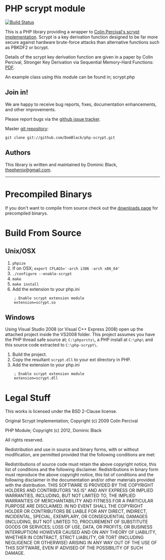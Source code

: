 PHP scrypt module
=================

[![Build Status](https://www.travis-ci.org/DomBlack/php-scrypt.png?branch=master)](https://www.travis-ci.org/DomBlack/php-scrypt)

This is a PHP library providing a wrapper to [Colin Percival's scrypt implementation](http://www.tarsnap.com/scrypt.html). Scrypt is a key derivation function designed to be far more secure against hardware brute-force attacks than alternative functions such as PBKDF2 or bcrypt.

Details of the scrypt key derivation function are given in a paper by Colin Percival, Stronger Key Derivation via Sequential Memory-Hard Functions: [PDF](http://www.tarsnap.com/scrypt/scrypt-slides.pdf).

An example class using this module can be found in; scrypt.php

Join in!
--------

We are happy to receive bug reports, fixes, documentation enhancements, and other improvements.

Please report bugs via the [github issue tracker](http://github.com/DomBlack/php-scrypt/issues).

Master [git repository](https://github.com/DomBlack/php-scrypt):

    git clone git://github.com/DomBlack/php-scrypt.git

Authors
-------

This library is written and maintained by Dominic Black, <thephenix@gmail.com>.

----

Precompiled Binarys
===================

If you don't want to compile from source check out the [downloads page](https://github.com/DomBlack/php-scrypt/downloads) for precompiled binarys.

Build From Source
=================

Unix/OSX
--------

1. `phpize`
2. If on OSX; `export CFLAGS='-arch i386 -arch x86_64'`
3. `./configure --enable-scrypt`
4. `make`
5. `make install`
6. Add the extension to your php.ini

````
    ; Enable scrypt extension module
    extension=scrypt.so
````

Windows
-------

Using Visual Studio 2008 (or Visual C++ Express 2008) open up the attached project
inside the VS2008 folder. This project assumes you have the PHP thread safe source at;
`C:\phpsrcts\`, a PHP install at `C:\php\` and this source code extracted to
`C:\php-scrypt\`.

1. Build the project.
2. Copy the resultant `scrypt.dll` to your ext directory in PHP.
3. Add the extension to your php.ini

````
    ; Enable scrypt extension module
    extension=scrypt.dll
````

Legal Stuff
===========
This works is licensed under the BSD 2-Clause license.

Original Scrypt Implementation;
 Copyright (c) 2009 Colin Percival

PHP Module;
 Copyright (c) 2012, Dominic Black

All rights reserved.

Redistribution and use in source and binary forms, with or without modification, are permitted provided that the following conditions are met:

Redistributions of source code must retain the above copyright notice, this list of conditions and the following disclaimer.
Redistributions in binary form must reproduce the above copyright notice, this list of conditions and the following disclaimer in the documentation and/or other materials provided with the distribution.
THIS SOFTWARE IS PROVIDED BY THE COPYRIGHT HOLDERS AND CONTRIBUTORS "AS IS" AND ANY EXPRESS OR IMPLIED WARRANTIES, INCLUDING, BUT NOT LIMITED TO, THE IMPLIED WARRANTIES OF MERCHANTABILITY AND FITNESS FOR A PARTICULAR PURPOSE ARE DISCLAIMED. IN NO EVENT SHALL THE COPYRIGHT HOLDER OR CONTRIBUTORS BE LIABLE FOR ANY DIRECT, INDIRECT, INCIDENTAL, SPECIAL, EXEMPLARY, OR CONSEQUENTIAL DAMAGES (INCLUDING, BUT NOT LIMITED TO, PROCUREMENT OF SUBSTITUTE GOODS OR SERVICES; LOSS OF USE, DATA, OR PROFITS; OR BUSINESS INTERRUPTION) HOWEVER CAUSED AND ON ANY THEORY OF LIABILITY, WHETHER IN CONTRACT, STRICT LIABILITY, OR TORT (INCLUDING NEGLIGENCE OR OTHERWISE) ARISING IN ANY WAY OUT OF THE USE OF THIS SOFTWARE, EVEN IF ADVISED OF THE POSSIBILITY OF SUCH DAMAGE.